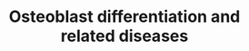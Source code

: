 ---
annotations:
- id: DOID:0090026
  parent: genetic disease
  type: Disease Ontology
  value: split hand-foot malformation 6
- id: DOID:0060254
  parent: genetic disease
  type: Disease Ontology
  value: Robinow syndrome
- id: DOID:0080001
  type: Disease Ontology
  value: bone disease
- id: DOID:0110964
  parent: genetic disease
  type: Disease Ontology
  value: brachydactyly type A1
- id: DOID:9248
  parent: genetic disease
  type: Disease Ontology
  value: Pallister-Hall syndrome
- id: DOID:0060227
  type: Disease Ontology
  value: Adams-Oliver syndrome
- id: DOID:1148
  type: Disease Ontology
  value: polydactyly
- id: DOID:13994
  parent: genetic disease
  type: Disease Ontology
  value: cleidocranial dysplasia
- id: DOID:0050604
  parent: genetic disease
  type: Disease Ontology
  value: acrocapitofemoral dysplasia
- id: DOID:0050581
  type: Disease Ontology
  value: brachydactyly
- id: DOID:12347
  type: Disease Ontology
  value: osteogenesis imperfecta
- id: CL:0000062
  parent: native cell
  type: Cell Type Ontology
  value: osteoblast
- id: PW:0002588
  parent: disease pathway
  type: Pathway Ontology
  value: bone disease pathway
- id: CL:0000137
  parent: animal cell
  type: Cell Type Ontology
  value: osteocyte
- id: DOID:0111816
  parent: genetic disease
  type: Disease Ontology
  value: syndactyly type 1
- id: CL:0000138
  parent: animal cell
  type: Cell Type Ontology
  value: chondrocyte
- id: DOID:0050463
  parent: genetic disease
  type: Disease Ontology
  value: campomelic dysplasia
- id: DOID:0060766
  parent: genetic disease
  type: Disease Ontology
  value: autosomal dominant Robinow syndrome 1
- id: DOID:0112365
  type: Disease Ontology
authors:
- Rlee
- Khanspers
- Eweitz
citedin:
- link: 10.1186/s40001-024-01951-z
  title: 'Non-dialyzable uremic toxins and renal tubular cell damage in CKD patients:
    a systems biology approach (2024)'
communities:
- SkeletalDysplasia
description: 'Taken from: Building stronger bones: molecular regulation of the osteoblast
  lineage by Fanxin Long [https://www.ncbi.nlm.nih.gov/pubmed/22189423]. Osteoblast
  differentiation at a glance, Arkady Rutkovskiy, Kåre-Olav Stensløkken, Ingvar Jarle
  Vaage [https://www.ncbi.nlm.nih.gov/pubmed/27667570]. Development of the endochondral
  skeleton by Fanxin Long, David Ornitz [https://www.ncbi.nlm.nih.gov/pubmed/23284041].  Mesenchymal
  stem cells can give rise to 4 lineages by expressing corresponding transcriptional
  regulators: PPARg for adipogenic, MyoD for myogenic, Runx2 for osteoblastic, and
  Sox9 for chondrocytic lineages. In intramembranous ossification (osteogenesis in
  the scull and clavicles), preosteoblasts stem directly from mesenchymal stem cells,
  while in endochondral (osteogenesis of the axial skeleton and the limbs) a common
  osteo-chondro progenitor gives rise to both cell types.  Extracellular signals regulating
  osteoblast differentiation: Model is based on studies of the mouse limb skeleton.
  Osteoblasts differentiate from mesenchymal progenitors (MP) through distinct developmental
  stages marked by expression of key transcription factors including SOX9, RUNX2,
  and OSX. Mature osteoblasts (OB) can further differentiate to osteocytes (OCY) or
  bone lining cells (not depicted) or undergo apoptosis (not depicted).  Indian hedgehog
  (IHH) signaling is required for osteoblast differentiation during endochondral bone
  development. IHH binding to the receptor Patched homolog 1 (PTCH1) activates signaling
  through Smoothened (SMO), thereby inhibiting the generation of the proteolytically
  cleaved GLI3 repressor (GLI3R) and promoting the generation of the full-length GLI2
  activator (GLI2A). Whereas derepression of GLI3R is sufficient to generate RUNX2+
  cells, both derepression of GLI3R and activation of GLI2A are necessary for progression
  to the RUNX2+OSX+ stage. NOTCH signaling inhibits osteoblast differentiation. Following
  binding to their ligands, Jagged (JAG) or Delta-like (DLL), Notch receptors are
  proteolytically cleaved by the g-secretase complex, leading to release of the Notch
  intracellular domain (NICD) from the plasma membrane. NICD interacts with RBPJk
  and together they activate downstream target genes, including HES (Hairy and Enhancer
  of Split) and HEY (HES-related with YRPW motif) family transcription factors, ultimately
  leading to inhibition of osteoblast differentiation, seemingly at a stage before
  OSX activation.  WNT signaling promotes osteoblast differentiation. During b-catenin-dependent
  WNT signaling, b-catenin is stabilized following binding of WNT to its receptors
  Frizzled (FZD) and lipoprotein receptor-related protein 5 (LRP5) or LRP6, leading
  to the transcription of b-catenin target genes and ultimately stimulating progression
  from the RUNX2+ stage to the RUNX2+OSX+ stage, and from RUNX2+OSX+ cells to mature
  osteoblasts. WNTcan also signal independently of LRP5/6 and b-catenin through protein
  kinase Cd (PKCd), promoting progression to the RUNX2+OSX+ stage through an unknown
  mechanism.  Bone morphogenetic protein (BMP) signaling stimulates osteoblast differentiation
  and function. Binding of BMP2 or BMP4 to their receptors results in phosphorylation
  of SMAD1, SMAD5, or SMAD8. These can then form a complex with their partner, SMAD4,
  and enter the nucleus to regulate gene expression, ultimately promoting the transition
  to RUNX2+OSX+ cells and enhancing the function of mature osteoblasts; however, a
  direct role for SMAD signaling in osteoblast differentiation remains to be shown.  Fibroblast
  growth factor (FGF) signaling has diverse roles in osteoblast lineage cells. FGFs
  function by binding to cell surface Tyr kinase FGF receptors (FGFR1–FGFR4 in humans
  and mice), leading to the activation of multiple signaling modules. FGF signaling
  regulates preosteoblast proliferation and osteoblast differentiation, as well as
  the function of mature osteoblasts. However, the precise stages at which FGFs regulate
  proliferation and differentiation, and the intracellular signaling cascades responsible
  for each function, remain to be elucidated. BMPR, BMP receptor; MAPK, mitogen-activated
  protein kinase; PI3K, phosphoinositide 3-kinase; STAT1, signal transducer and activator
  of transcription 1.  Linked with a dotted arrow to the GeneProduct nodes are diseases
  caused by mutation in the respective gene.  Protein phosphorylation sites were added
  based on information from PhosphoSitePlus (R), www.phosphosite.org.'
last-edited: 2024-08-06
ndex: 1e5f4c6e-8b6d-11eb-9e72-0ac135e8bacf
organisms:
- Homo sapiens
redirect_from:
- /index.php/Pathway:WP4787
- /instance/WP4787
- /instance/WP4787_r135101
revision: r135101
schema-jsonld:
- '@context': https://schema.org/
  '@id': https://wikipathways.github.io/pathways/WP4787.html
  '@type': Dataset
  creator:
    '@type': Organization
    name: WikiPathways
  description: 'Taken from: Building stronger bones: molecular regulation of the osteoblast
    lineage by Fanxin Long [https://www.ncbi.nlm.nih.gov/pubmed/22189423]. Osteoblast
    differentiation at a glance, Arkady Rutkovskiy, Kåre-Olav Stensløkken, Ingvar
    Jarle Vaage [https://www.ncbi.nlm.nih.gov/pubmed/27667570]. Development of the
    endochondral skeleton by Fanxin Long, David Ornitz [https://www.ncbi.nlm.nih.gov/pubmed/23284041].  Mesenchymal
    stem cells can give rise to 4 lineages by expressing corresponding transcriptional
    regulators: PPARg for adipogenic, MyoD for myogenic, Runx2 for osteoblastic, and
    Sox9 for chondrocytic lineages. In intramembranous ossification (osteogenesis
    in the scull and clavicles), preosteoblasts stem directly from mesenchymal stem
    cells, while in endochondral (osteogenesis of the axial skeleton and the limbs)
    a common osteo-chondro progenitor gives rise to both cell types.  Extracellular
    signals regulating osteoblast differentiation: Model is based on studies of the
    mouse limb skeleton. Osteoblasts differentiate from mesenchymal progenitors (MP)
    through distinct developmental stages marked by expression of key transcription
    factors including SOX9, RUNX2, and OSX. Mature osteoblasts (OB) can further differentiate
    to osteocytes (OCY) or bone lining cells (not depicted) or undergo apoptosis (not
    depicted).  Indian hedgehog (IHH) signaling is required for osteoblast differentiation
    during endochondral bone development. IHH binding to the receptor Patched homolog
    1 (PTCH1) activates signaling through Smoothened (SMO), thereby inhibiting the
    generation of the proteolytically cleaved GLI3 repressor (GLI3R) and promoting
    the generation of the full-length GLI2 activator (GLI2A). Whereas derepression
    of GLI3R is sufficient to generate RUNX2+ cells, both derepression of GLI3R and
    activation of GLI2A are necessary for progression to the RUNX2+OSX+ stage. NOTCH
    signaling inhibits osteoblast differentiation. Following binding to their ligands,
    Jagged (JAG) or Delta-like (DLL), Notch receptors are proteolytically cleaved
    by the g-secretase complex, leading to release of the Notch intracellular domain
    (NICD) from the plasma membrane. NICD interacts with RBPJk and together they activate
    downstream target genes, including HES (Hairy and Enhancer of Split) and HEY (HES-related
    with YRPW motif) family transcription factors, ultimately leading to inhibition
    of osteoblast differentiation, seemingly at a stage before OSX activation.  WNT
    signaling promotes osteoblast differentiation. During b-catenin-dependent WNT
    signaling, b-catenin is stabilized following binding of WNT to its receptors Frizzled
    (FZD) and lipoprotein receptor-related protein 5 (LRP5) or LRP6, leading to the
    transcription of b-catenin target genes and ultimately stimulating progression
    from the RUNX2+ stage to the RUNX2+OSX+ stage, and from RUNX2+OSX+ cells to mature
    osteoblasts. WNTcan also signal independently of LRP5/6 and b-catenin through
    protein kinase Cd (PKCd), promoting progression to the RUNX2+OSX+ stage through
    an unknown mechanism.  Bone morphogenetic protein (BMP) signaling stimulates osteoblast
    differentiation and function. Binding of BMP2 or BMP4 to their receptors results
    in phosphorylation of SMAD1, SMAD5, or SMAD8. These can then form a complex with
    their partner, SMAD4, and enter the nucleus to regulate gene expression, ultimately
    promoting the transition to RUNX2+OSX+ cells and enhancing the function of mature
    osteoblasts; however, a direct role for SMAD signaling in osteoblast differentiation
    remains to be shown.  Fibroblast growth factor (FGF) signaling has diverse roles
    in osteoblast lineage cells. FGFs function by binding to cell surface Tyr kinase
    FGF receptors (FGFR1–FGFR4 in humans and mice), leading to the activation of multiple
    signaling modules. FGF signaling regulates preosteoblast proliferation and osteoblast
    differentiation, as well as the function of mature osteoblasts. However, the precise
    stages at which FGFs regulate proliferation and differentiation, and the intracellular
    signaling cascades responsible for each function, remain to be elucidated. BMPR,
    BMP receptor; MAPK, mitogen-activated protein kinase; PI3K, phosphoinositide 3-kinase;
    STAT1, signal transducer and activator of transcription 1.  Linked with a dotted
    arrow to the GeneProduct nodes are diseases caused by mutation in the respective
    gene.  Protein phosphorylation sites were added based on information from PhosphoSitePlus
    (R), www.phosphosite.org.'
  keywords:
  - BMP2
  - BMP4
  - BMPR1A
  - BMPR1B
  - BMPR2
  - CTNNB1
  - DLL1
  - DLL3
  - DLL4
  - FGF1
  - FGF10
  - FGF18
  - FGF2
  - FGF3
  - FGF4
  - FGF5
  - FGF6
  - FGF7
  - FGF8
  - FGF9
  - FGFR1
  - FGFR2
  - FGFR3
  - FGFR4
  - FZD1
  - FZD10
  - FZD2
  - FZD3
  - FZD4
  - FZD5
  - FZD6
  - FZD7
  - FZD8
  - FZD9
  - GLI2
  - GLI3
  - HES2
  - HES3
  - HES6
  - HEY1
  - HEY2
  - IHH
  - JAG1
  - JAG2
  - LRP5
  - LRP6
  - MAPK1
  - MAPK10
  - MAPK11
  - MAPK12
  - MAPK13
  - MAPK14
  - MAPK3
  - MAPK4
  - MAPK6
  - MAPK7
  - MAPK8
  - MAPK9
  - MYOD1
  - NOTCH1
  - NOTCH2
  - NOTCH3
  - NOTCH4
  - PIK3C2A
  - PIK3C2B
  - PIK3C2G
  - PIK3C3
  - PIK3CA
  - PIK3CB
  - PIK3CD
  - PIK3CG
  - PIK3R1
  - PIK3R2
  - PIK3R3
  - PIK3R4
  - PIK3R5
  - PIK3R6
  - PPARG
  - PRKCA
  - PRKCB
  - PRKCD
  - PRKCE
  - PRKCG
  - PRKCH
  - PRKCI
  - PRKCQ
  - PRKCZ
  - PRKD1
  - PRKDC
  - PTCH1
  - RBPJ
  - RUNX2
  - SMAD1
  - SMAD4
  - SMAD5
  - SMAD9
  - SMO
  - SOX9
  - STAT1
  - WNT1
  - WNT10A
  - WNT10B
  - WNT11
  - WNT16
  - WNT2
  - WNT2B
  - WNT3
  - WNT3A
  - WNT4
  - WNT5A
  - WNT5B
  - WNT6
  - WNT7A
  - WNT7B
  - WNT8A
  - WNT8B
  - WNT9A
  - WNT9B
  license: CC0
  name: Osteoblast differentiation and related diseases
seo: CreativeWork
title: Osteoblast differentiation and related diseases
wpid: WP4787
---
